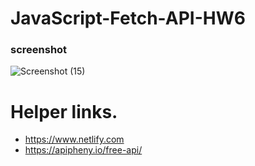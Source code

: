 # JavaScript-Fetch-API-HW6
### screenshot
![Screenshot (15)](https://user-images.githubusercontent.com/109069188/188331682-49c2297f-dc6e-4295-bc58-9ac3a8f189e2.png)


# Helper links.
* https://www.netlify.com
* https://apipheny.io/free-api/ 

